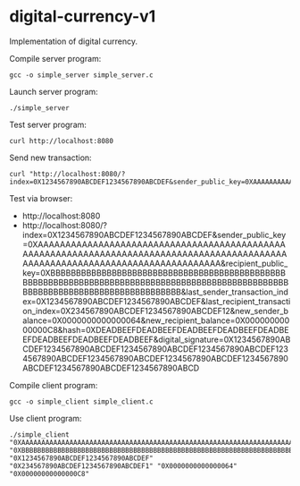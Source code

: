 # digital-currency-v1

Implementation of digital currency.

Compile server program:
```
gcc -o simple_server simple_server.c
```

Launch server program:
```
./simple_server
```

Test server program:
```
curl http://localhost:8080
```

Send new transaction:
```
curl "http://localhost:8080/?index=0X1234567890ABCDEF1234567890ABCDEF&sender_public_key=0XAAAAAAAAAAAAAAAAAAAAAAAAAAAAAAAAAAAAAAAAAAAAAAAAAAAAAAAAAAAAAAAAAAAAAAAAAAAAAAAAAAAAAAAAAAAAAAAAAAAAAAAAAAAAAAAAAAAAAAAAAAAAAAAAA&recipient_public_key=0XBBBBBBBBBBBBBBBBBBBBBBBBBBBBBBBBBBBBBBBBBBBBBBBBBBBBBBBBBBBBBBBBBBBBBBBBBBBBBBBBBBBBBBBBBBBBBBBBBBBBBBBBBBBBBBBBBBBBBBBBBBBBBBBBB&last_sender_transaction_index=0X1234567890ABCDEF1234567890ABCDEF&last_recipient_transaction_index=0X234567890ABCDEF1234567890ABCDEF12&new_sender_balance=0X0000000000000064&new_recipient_balance=0X00000000000000C8&hash=0XDEADBEEFDEADBEEFDEADBEEFDEADBEEFDEADBEEFDEADBEEFDEADBEEFDEADBEEF&digital_signature=0X1234567890ABCDEF1234567890ABCDEF1234567890ABCDEF1234567890ABCDEF1234567890ABCDEF1234567890ABCDEF1234567890ABCDEF1234567890ABCDEF1234567890ABCDEF1234567890ABCD"
```

Test via browser:
* http://localhost:8080
* http://localhost:8080/?index=0X1234567890ABCDEF1234567890ABCDEF&sender_public_key=0XAAAAAAAAAAAAAAAAAAAAAAAAAAAAAAAAAAAAAAAAAAAAAAAAAAAAAAAAAAAAAAAAAAAAAAAAAAAAAAAAAAAAAAAAAAAAAAAAAAAAAAAAAAAAAAAAAAAAAAAAAAAAAAAAA&recipient_public_key=0XBBBBBBBBBBBBBBBBBBBBBBBBBBBBBBBBBBBBBBBBBBBBBBBBBBBBBBBBBBBBBBBBBBBBBBBBBBBBBBBBBBBBBBBBBBBBBBBBBBBBBBBBBBBBBBBBBBBBBBBBBBBBBBBBB&last_sender_transaction_index=0X1234567890ABCDEF1234567890ABCDEF&last_recipient_transaction_index=0X234567890ABCDEF1234567890ABCDEF12&new_sender_balance=0X0000000000000064&new_recipient_balance=0X00000000000000C8&hash=0XDEADBEEFDEADBEEFDEADBEEFDEADBEEFDEADBEEFDEADBEEFDEADBEEFDEADBEEF&digital_signature=0X1234567890ABCDEF1234567890ABCDEF1234567890ABCDEF1234567890ABCDEF1234567890ABCDEF1234567890ABCDEF1234567890ABCDEF1234567890ABCDEF1234567890ABCDEF1234567890ABCD

Compile client program:
```
gcc -o simple_client simple_client.c
```

Use client program:
```
./simple_client "0XAAAAAAAAAAAAAAAAAAAAAAAAAAAAAAAAAAAAAAAAAAAAAAAAAAAAAAAAAAAAAAAAAAAAAAAAAAAAAAAAAAAAAAAAAAAAAAAAAAAAAAAAAAAAAAAAAAAAAAAAAAAAAAAAAA" "0XBBBBBBBBBBBBBBBBBBBBBBBBBBBBBBBBBBBBBBBBBBBBBBBBBBBBBBBBBBBBBBBBBBBBBBBBBBBBBBBBBBBBBBBBBBBBBBBBBBBBBBBBBBBBBBBBBBBBBBBBBBBBBBBBBB" "0X1234567890ABCDEF1234567890ABCDEF" "0X234567890ABCDEF1234567890ABCDEF1" "0X0000000000000064" "0X00000000000000C8"
```

